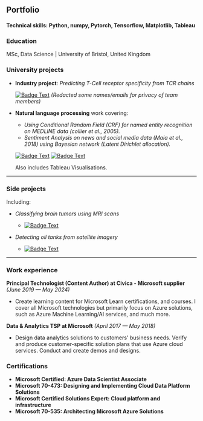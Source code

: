 ## Portfolio
#### Technical skills: Python, numpy, Pytorch, Tensorflow, Matplotlib, Tableau
### Education

MSc, Data Science | University of Bristol, United Kingdom

### University projects

- **Industry project**: *Predicting T-Cell receptor specificity from TCR chains*

    [![Badge Text](https://img.shields.io/badge/GitHub-View_article-blue?logo=GitHub&color=green)](https://github.com/vulcanfox/adnan-portfolio/blob/main/industry-project-report.pdf) *(Redacted some names/emails for privacy of team members)*

- **Natural language processing** work covering:
    - *Using Conditional Random Field (CRF) for named entity recognition on MEDLINE data (collier et al., 2005).*
    - *Sentiment Analysis on news and social media data (Maia et al., 2018) using Bayesian network (Latent Dirichlet allocation).*


    [![Badge Text](https://img.shields.io/badge/GitHub-See_report-blue?logo=GitHub&color=blue)](https://github.com/vulcanfox/wild-apple-seed/blob/main/NLP%20and%20tableau%20data%20viz%20report.pdf) [![Badge Text](https://img.shields.io/badge/GitHub-View_code-blue?logo=GitHub&color=purple)](https://github.com/vulcanfox/DA-project)

    Also includes Tableau Visualisations.





---

### Side projects

Including:

- *Classifying brain tumors using MRI scans*
    
    - [![Badge Text](https://img.shields.io/badge/GitHub-View_code-blue?logo=GitHub&color=purple)](https://github.com/vulcanfox/wild-apple-seed/blob/main/brain-tumour-classification.ipynb)
- *Detecting oil tanks from satellite imagery*

    - [![Badge Text](https://img.shields.io/badge/GitHub-View_code-blue?logo=GitHub&color=purple)](https://github.com/vulcanfox/wild-apple-seed/blob/main/oil-tank-detection.ipynb)

---
        

### Work experience

**Principal Technologist (Content Author) at Civica  - Microsoft supplier** *(June 2019 — May 2024)*
- Create learning content for Microsoft Learn
certifications, and courses. I cover all Microsoft technologies but 
primarily focus on Azure solutions, such as Azure Machine Learning/AI services, and much more.

**Data & Analytics TSP at Microsoft** *(April 2017 — May 2018)*
- Design data analytics solutions to customers' business needs. Verify 
and produce customer-specific solution plans that use Azure cloud 
services. Conduct and create demos and designs.

### Certifications
- **Microsoft Certified: Azure Data Scientist Associate**
- **Microsoft 70-473: Designing and Implementing Cloud Data Platform Solutions** 
- **Microsoft Certified Solutions Expert: Cloud platform and infrastructure**
- **Microsoft 70-535: Architecting Microsoft Azure Solutions**
